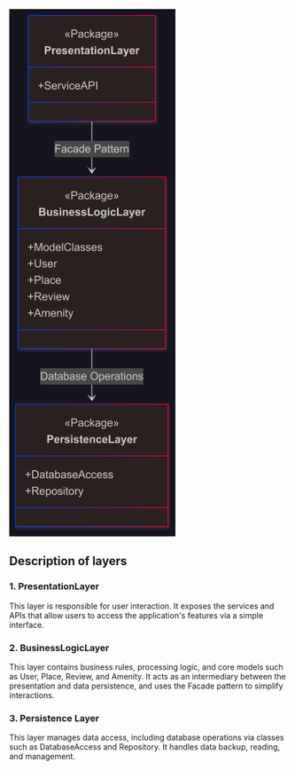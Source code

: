 <img src="diagram/diagram1.png" alt="Schéma explicatif" width="300"/>


## Description of layers

### 1. PresentationLayer
This layer is responsible for user interaction. It exposes the services and APIs that allow users to access the application's features via a simple interface.

### 2. BusinessLogicLayer
This layer contains business rules, processing logic, and core models such as User, Place, Review, and Amenity. It acts as an intermediary between the presentation and data persistence, and uses the Facade pattern to simplify interactions.

### 3. Persistence Layer
This layer manages data access, including database operations via classes such as DatabaseAccess and Repository. It handles data backup, reading, and management.

